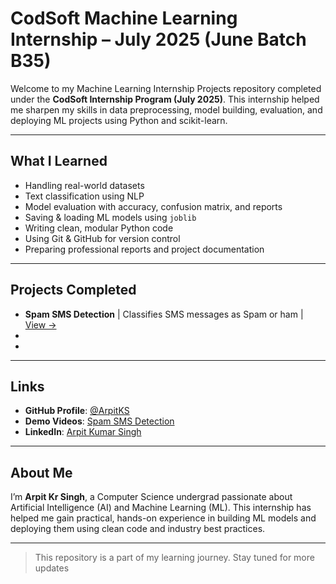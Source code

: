 # CodSoft Machine Learning Internship – July 2025 (June Batch B35)

Welcome to my Machine Learning Internship Projects repository completed under the **CodSoft Internship Program (July 2025)**. This internship helped me sharpen my skills in data preprocessing, model building, evaluation, and deploying ML projects using Python and scikit-learn.

---

## What I Learned

- Handling real-world datasets
- Text classification using NLP
- Model evaluation with accuracy, confusion matrix, and reports
- Saving & loading ML models using `joblib`
- Writing clean, modular Python code
- Using Git & GitHub for version control
- Preparing professional reports and project documentation

---

## Projects Completed

- **Spam SMS Detection**  | Classifies SMS messages as Spam or ham | [View →](./Spam_SMS_Detector/)
-
-
---

## Links

- **GitHub Profile**: [@ArpitKS](https://github.com/ArpitKS)
- **Demo Videos**: [Spam SMS Detection](https://www.linkedin.com/posts/arpit-kumar-singh-2679a5320_machinelearning-nlp-internship-activity-7350646421986906112-deyl?utm_source=share&utm_medium=member_desktop&rcm=ACoAAFFN-S8BRKS-UvXP2imL6_2dAnVVlxAxG1s)
- **LinkedIn**: [Arpit Kumar Singh](https://www.linkedin.com/in/arpit-kumar-singh-2679a5320)

---

## About Me

I’m **Arpit Kr Singh**, a Computer Science undergrad passionate about Artificial Intelligence (AI) and Machine Learning (ML). This internship has helped me gain practical, hands-on experience in building ML models and deploying them using clean code and industry best practices.

---

> This repository is a part of my learning journey. Stay tuned for more updates
